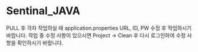 # Sentinal_JAVA

PULL 후 각자 작업하실 때 application.properties URL, ID, PW 수정 후 작업하시기 바랍니다.
작업 중 수정 사항이 있으시면 Project -> Clean 후 다시 로그인하여 수정 사항을 확인하시기 바랍니다.
